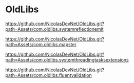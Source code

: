 # OldLibs

https://github.com/NicolasDevNet/OldLibs.git?path=Assets/com.oldlibs.systemreflectionemit

https://github.com/NicolasDevNet/OldLibs.git?path=Assets/com.oldlibs.mapster

https://github.com/NicolasDevNet/OldLibs.git?path=Assets/com.oldlibs.systemthreadingtasksextensions

https://github.com/NicolasDevNet/OldLibs.git?path=Assets/com.oldlibs.fluentvalidation
